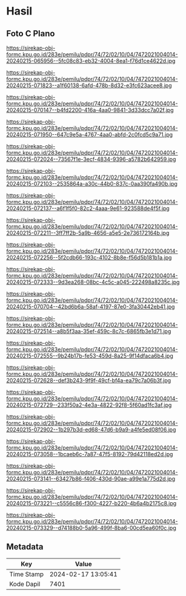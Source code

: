 # Hasil

## Foto C Plano

https://sirekap-obj-formc.kpu.go.id/283e/pemilu/pdpr/74/72/02/10/04/7472021004014-20240215-065956--5fc08c83-eb32-4004-8ea1-f76d1ce4622d.jpg

https://sirekap-obj-formc.kpu.go.id/283e/pemilu/pdpr/74/72/02/10/04/7472021004014-20240215-071823--a1f60138-6afd-478b-8d32-e3fc623acee8.jpg

https://sirekap-obj-formc.kpu.go.id/283e/pemilu/pdpr/74/72/02/10/04/7472021004014-20240215-070147--b4fd2200-416a-4aa0-9841-3d33dcc7a02f.jpg

https://sirekap-obj-formc.kpu.go.id/283e/pemilu/pdpr/74/72/02/10/04/7472021004014-20240215-071950--647c9e5a-4767-4aa0-abfd-2c0fcd5c9a71.jpg

https://sirekap-obj-formc.kpu.go.id/283e/pemilu/pdpr/74/72/02/10/04/7472021004014-20240215-072024--73567f1e-3ecf-4834-9396-a5782b642959.jpg

https://sirekap-obj-formc.kpu.go.id/283e/pemilu/pdpr/74/72/02/10/04/7472021004014-20240215-072103--2535864a-a30c-44b0-837c-0aa390fa490b.jpg

https://sirekap-obj-formc.kpu.go.id/283e/pemilu/pdpr/74/72/02/10/04/7472021004014-20240215-072137--a6f1f5f0-82c2-4aaa-9e61-923588de4f5f.jpg

https://sirekap-obj-formc.kpu.go.id/283e/pemilu/pdpr/74/72/02/10/04/7472021004014-20240215-072211--3ff7ff2b-5a9b-4656-a5e5-2e736172164b.jpg

https://sirekap-obj-formc.kpu.go.id/283e/pemilu/pdpr/74/72/02/10/04/7472021004014-20240215-072256--5f2cdb66-193c-4102-8b8e-f56d5b181b1a.jpg

https://sirekap-obj-formc.kpu.go.id/283e/pemilu/pdpr/74/72/02/10/04/7472021004014-20240215-072333--9d3ea268-08bc-4c5c-a045-222498a8235c.jpg

https://sirekap-obj-formc.kpu.go.id/283e/pemilu/pdpr/74/72/02/10/04/7472021004014-20240215-070704--42bd6b6a-58af-4197-87e0-3fa30442eb41.jpg

https://sirekap-obj-formc.kpu.go.id/283e/pemilu/pdpr/74/72/02/10/04/7472021004014-20240215-072514--a8b5f3aa-35ef-459c-8c7c-6865fb3e1d71.jpg

https://sirekap-obj-formc.kpu.go.id/283e/pemilu/pdpr/74/72/02/10/04/7472021004014-20240215-072555--9b24b17b-fe53-459d-8a25-9f14dfaca6b4.jpg

https://sirekap-obj-formc.kpu.go.id/283e/pemilu/pdpr/74/72/02/10/04/7472021004014-20240215-072628--def3b243-9f9f-49cf-bf4a-ea79c7a06b3f.jpg

https://sirekap-obj-formc.kpu.go.id/283e/pemilu/pdpr/74/72/02/10/04/7472021004014-20240215-072729--233f50a2-4e3a-4822-92f8-5f60ad1fc3af.jpg

https://sirekap-obj-formc.kpu.go.id/283e/pemilu/pdpr/74/72/02/10/04/7472021004014-20240215-072902--1b297b3d-ed68-47d6-b9a9-a4fe5ed08f06.jpg

https://sirekap-obj-formc.kpu.go.id/283e/pemilu/pdpr/74/72/02/10/04/7472021004014-20240215-073058--1bcaeb6c-7a87-47f5-8192-79d42118ed2d.jpg

https://sirekap-obj-formc.kpu.go.id/283e/pemilu/pdpr/74/72/02/10/04/7472021004014-20240215-073141--63427b86-f406-430d-90ae-a99e1a775d2d.jpg

https://sirekap-obj-formc.kpu.go.id/283e/pemilu/pdpr/74/72/02/10/04/7472021004014-20240215-073221--c5556c86-f300-4227-b220-4b6a4b2175c8.jpg

https://sirekap-obj-formc.kpu.go.id/283e/pemilu/pdpr/74/72/02/10/04/7472021004014-20240215-073329--d74188b0-5a96-499f-8ba6-00cd5ea60f0c.jpg


## Metadata

| Key        | Value               |
| ---------- | ------------------- |
| Time Stamp | 2024-02-17 13:05:41 |
| Kode Dapil | 7401                |



